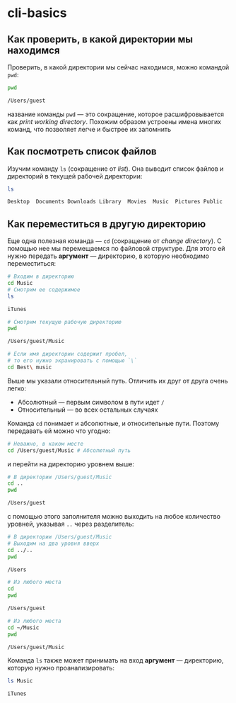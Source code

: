 # cli-basics

## Как проверить, в какой директории мы находимся

Проверить, в какой директории мы сейчас находимся, можно командой `pwd`:

```bash
pwd

/Users/guest
```

название команды `pwd` — это сокращение, которое расшифровывается как *print working directory*. Похожим образом устроены имена многих команд, что позволяет легче и быстрее их запомнить

## Как посмотреть список файлов

Изучим команду `ls` (сокращение от *list*). Она выводит список файлов и директорий в текущей рабочей директории:

```bash
ls

Desktop  Documents Downloads Library  Movies  Music  Pictures Public
```

## Как переместиться в другую директорию

Еще одна полезная команда — `cd` (сокращение от *change directory*). С помощью нее мы перемещаемся по файловой структуре. Для этого ей нужно передать **аргумент** — директорию, в которую необходимо переместиться:

```bash
# Входим в директорию
cd Music
# Смотрим ее содержимое
ls

iTunes
```

```bash
# Смотрим текущую рабочую директорию
pwd

/Users/guest/Music
```

```bash
# Если имя директории содержит пробел, 
# то его нужно экранировать с помощью `\`
cd Best\ music
```

Выше мы указали относительный путь. Отличить их друг от друга очень легко:

- Абсолютный — первым символом в пути идет `/`
- Относительный — во всех остальных случаях

Команда `cd` понимает и абсолютные, и относительные пути. Поэтому передавать ей можно что угодно:

```bash
# Неважно, в каком месте
cd /Users/guest/Music # Абсолютный путь

```

и перейти на директорию уровнем выше:

```bash
# В директории /Users/guest/Music
cd ..
pwd

/Users/guest
```

с помощью этого заполнителя можно выходить на любое количество уровней, указывая `..` через разделитель:

```bash
# В директории /Users/guest/Music
# Выходим на два уровня вверх
cd ../..
pwd

/Users

```

```bash
# Из любого места
cd
pwd

/Users/guest
```

```bash
# Из любого места
cd ~/Music
pwd

/Users/guest/Music
```

Команда `ls` также может принимать на вход **аргумент** — директорию, которую нужно проанализировать:

```bash
ls Music

iTunes
```


